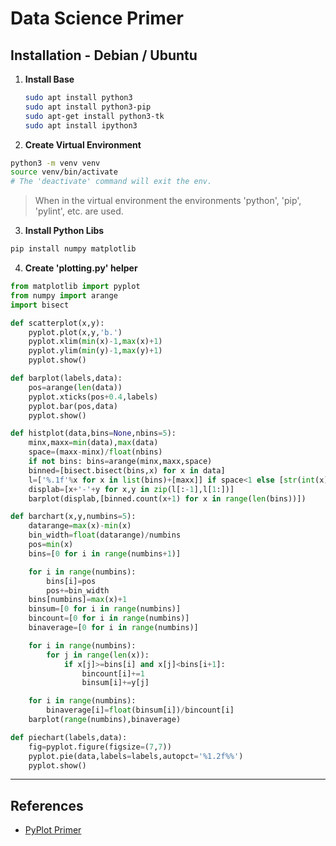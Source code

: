# Data Science Primer


## Installation - Debian / Ubuntu

1. __Install Base__

    ```bash
    sudo apt install python3
    sudo apt install python3-pip
    sudo apt-get install python3-tk
    sudo apt install ipython3
    ```

2. __Create Virtual Environment__

```bash
python3 -m venv venv
source venv/bin/activate
# The 'deactivate' command will exit the env.
```

> When in the virtual environment the environments 'python', 'pip', 'pylint', etc. are used.

3. __Install Python Libs__

```bash
pip install numpy matplotlib
```

4. __Create 'plotting.py' helper__

```python
from matplotlib import pyplot
from numpy import arange
import bisect

def scatterplot(x,y):
    pyplot.plot(x,y,'b.')
    pyplot.xlim(min(x)-1,max(x)+1)
    pyplot.ylim(min(y)-1,max(y)+1)
    pyplot.show()

def barplot(labels,data):
    pos=arange(len(data))
    pyplot.xticks(pos+0.4,labels)
    pyplot.bar(pos,data)
    pyplot.show()

def histplot(data,bins=None,nbins=5):
    minx,maxx=min(data),max(data)
    space=(maxx-minx)/float(nbins)
    if not bins: bins=arange(minx,maxx,space)
    binned=[bisect.bisect(bins,x) for x in data]
    l=['%.1f'%x for x in list(bins)+[maxx]] if space<1 else [str(int(x)) for x in list(bins)+[maxx]]
    displab=[x+'-'+y for x,y in zip(l[:-1],l[1:])]
    barplot(displab,[binned.count(x+1) for x in range(len(bins))])

def barchart(x,y,numbins=5):
    datarange=max(x)-min(x)
    bin_width=float(datarange)/numbins
    pos=min(x)
    bins=[0 for i in range(numbins+1)]

    for i in range(numbins):
        bins[i]=pos
        pos+=bin_width
    bins[numbins]=max(x)+1
    binsum=[0 for i in range(numbins)]
    bincount=[0 for i in range(numbins)]
    binaverage=[0 for i in range(numbins)]

    for i in range(numbins):
        for j in range(len(x)):
            if x[j]>=bins[i] and x[j]<bins[i+1]:
                bincount[i]+=1
                binsum[i]+=y[j]

    for i in range(numbins):
        binaverage[i]=float(binsum[i])/bincount[i]
    barplot(range(numbins),binaverage)

def piechart(labels,data):
    fig=pyplot.figure(figsize=(7,7))
    pyplot.pie(data,labels=labels,autopct='%1.2f%%')
    pyplot.show()
```

---

## References

* [PyPlot Primer](https://www.udacity.com/wiki/plotting-graphs-with-python)
